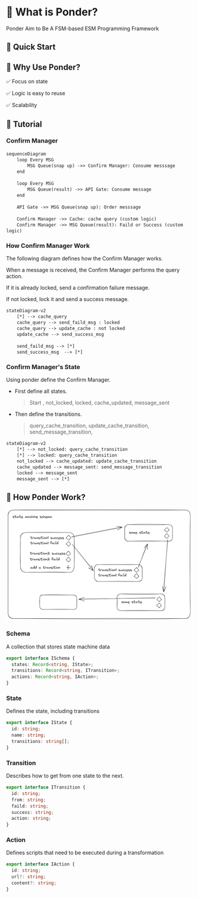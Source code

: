 # 🤔 What is Ponder?

Ponder Aim to Be A FSM-based ESM Programming Framework

## 🚀 Quick Start

## 🥸 Why Use Ponder?

✅ Focus on state

✅ Logic is easy to reuse

✅ Scalability

## 📓 Tutorial

### Confirm Manager

```mermaid
sequenceDiagram
    loop Every MSG
        MSG Queue(snap up) ->> Confirm Manager: Consume messsage
    end

    loop Every MSG
        MSG Queue(result) ->> API Gate: Consume message
    end

    API Gate ->> MSG Queue(snap up): Order messsage

    Confirm Manager ->> Cache: cache query (custom logic)
    Confirm Manager ->> MSG Queue(result): Faild or Success (custom logic)
```

### How Confirm Manager Work

The following diagram defines how the Confirm Manager works.

When a message is received, the Confirm Manager performs the query action.

If it is already locked, send a confirmation failure message.

If not locked, lock it and send a success message.

```mermaid
stateDiagram-v2
    [*] --> cache_query
    cache_query --> send_faild_msg : locked
    cache_query --> update_cache : not locked
    update_cache --> send_success_msg

    send_faild_msg --> [*]
    send_success_msg  --> [*]
```

### Confirm Manager's State

Using ponder define the Confirm Manager.

- First define all states.

  > Start , not_locked, locked, cache_updated, message_sent

- Then define the transitions.

  > query_cache_transition, update_cache_transition, send_message_transition,

```mermaid
stateDiagram-v2
    [*] --> not_locked: query_cache_transition
    [*] --> locked: query_cache_transition
    not_locked --> cache_updated: update_cache_transition
    cache_updated --> message_sent: send_message_transition
    locked --> message_sent
    message_sent --> [*]
```

## 🔑 How Ponder Work?

![Alt text](./docs/schema.excalidraw.png)

### Schema

A collection that stores state machine data

```ts
export interface ISchema {
  states: Record<string, IState>;
  transitions: Record<string, ITransition>;
  actions: Record<string, IAction>;
}
```

### State

Defines the state, including transitions

```ts
export interface IState {
  id: string;
  name: string;
  transitions: string[];
}
```

### Transition

Describes how to get from one state to the next.

```ts
export interface ITransition {
  id: string;
  from: string;
  faild: string;
  success: string;
  action: string;
}
```

### Action

Defines scripts that need to be executed during a transformation

```ts
export interface IAction {
  id: string;
  url?: string;
  content?: string;
}
```
